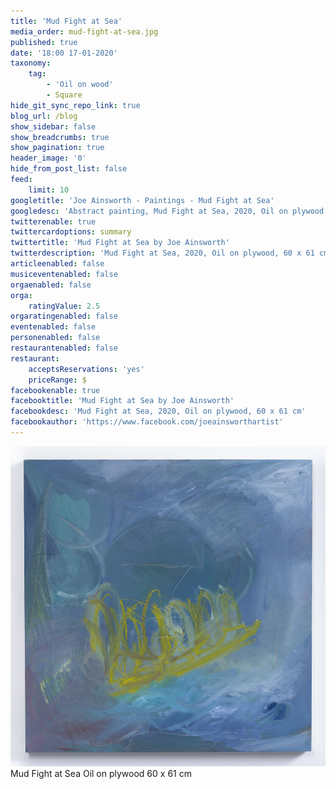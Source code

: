 ```yaml
---
title: 'Mud Fight at Sea'
media_order: mud-fight-at-sea.jpg
published: true
date: '18:00 17-01-2020'
taxonomy:
    tag:
        - 'Oil on wood'
        - Square
hide_git_sync_repo_link: true
blog_url: /blog
show_sidebar: false
show_breadcrumbs: true
show_pagination: true
header_image: '0'
hide_from_post_list: false
feed:
    limit: 10
googletitle: 'Joe Ainsworth - Paintings - Mud Fight at Sea'
googledesc: 'Abstract painting, Mud Fight at Sea, 2020, Oil on plywood, 60 x 61 cm by the Artist Joe Ainsworth'
twitterenable: true
twittercardoptions: summary
twittertitle: 'Mud Fight at Sea by Joe Ainsworth'
twitterdescription: 'Mud Fight at Sea, 2020, Oil on plywood, 60 x 61 cm'
articleenabled: false
musiceventenabled: false
orgaenabled: false
orga:
    ratingValue: 2.5
orgaratingenabled: false
eventenabled: false
personenabled: false
restaurantenabled: false
restaurant:
    acceptsReservations: 'yes'
    priceRange: $
facebookenable: true
facebooktitle: 'Mud Fight at Sea by Joe Ainsworth'
facebookdesc: 'Mud Fight at Sea, 2020, Oil on plywood, 60 x 61 cm'
facebookauthor: 'https://www.facebook.com/joeainsworthartist'
---
```


![](mud-fight-at-sea.jpg)  
Mud Fight at Sea
Oil on plywood
60 x 61 cm